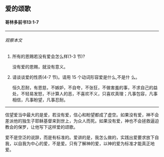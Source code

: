 ## 爱的颂歌

#### 哥林多前书13:1-7

------

###### 观察本文
1. 所有的恩赐若没有爱会怎么样(1-3 节)?
    没有爱的恩赐，就没有意义。2. 请谈谈爱的性质(4-7 节)。请用 15 个动词形容爱是什么,不是什 么。
    恒久忍耐，有恩慈，不嫉妒，不自夸，不张狂，不做害羞的事，不求自己的益处，不轻易发怒，不计算人的恶，不喜欢不义，只喜欢真理；凡事包容，凡事相信，凡事盼望，凡事忍耐。
------
信望爱当中最大的是爱，若没有爱，信心和盼望都成了虚空。如果没有爱，神不会差派他的独生子耶稣基督来到世上，为众人而死。如果没有爱，神也不会拯救逼迫教会的保罗，让他写下这样爱的颂歌。
爱不是空泛的说辞，而是有标准的。爱讲的是，我怎么做的，实践出爱要求放下自我，以自我为中心的爱，不是爱。只有了解神的爱，以神的爱为标准才能真正地爱。